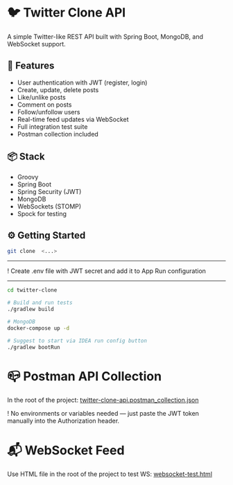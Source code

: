 # 🐦 Twitter Clone API

A simple Twitter-like REST API built with Spring Boot, MongoDB, and WebSocket support.

## 🚀 Features

- User authentication with JWT (register, login)
- Create, update, delete posts
- Like/unlike posts
- Comment on posts
- Follow/unfollow users
- Real-time feed updates via WebSocket
- Full integration test suite
- Postman collection included

## 📦 Stack

- Groovy
- Spring Boot
- Spring Security (JWT)
- MongoDB
- WebSockets (STOMP)
- Spock for testing

## ⚙️ Getting Started

```bash
git clone  <...>
```
-------
! Create .env file with JWT secret and add it to App Run configuration

-------
```bash
cd twitter-clone

# Build and run tests
./gradlew build

# MongoDB
docker-compose up -d

# Suggest to start via IDEA run config button
./gradlew bootRun
```

# 📪 Postman API Collection
In the root of the project:
[twitter-clone-api.postman_collection.json](https://github.com/manjenkomaksim/twitter-clone/blob/master/twitter-clone-api.postman_collection.json)

! No environments or variables needed — just paste the JWT token manually into the Authorization header.

# 📬 WebSocket Feed
Use HTML file in the root of the project to test WS: 
[websocket-test.html](https://github.com/manjenkomaksim/twitter-clone/blob/master/websocket-test.html)


